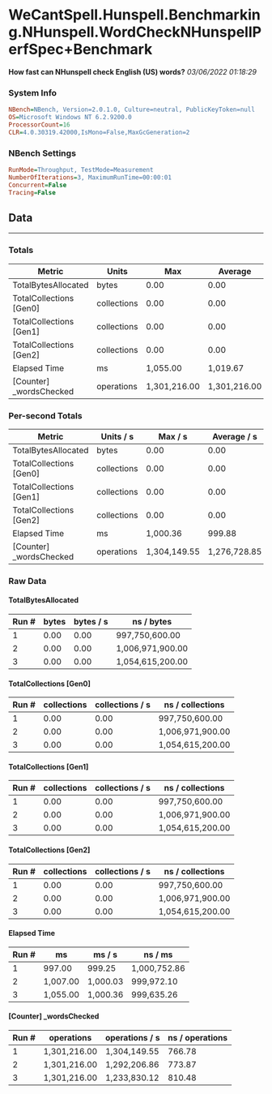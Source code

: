 ﻿# WeCantSpell.Hunspell.Benchmarking.NHunspell.WordCheckNHunspellPerfSpec+Benchmark
__How fast can NHunspell check English (US) words?__
_03/06/2022 01:18:29_
### System Info
```ini
NBench=NBench, Version=2.0.1.0, Culture=neutral, PublicKeyToken=null
OS=Microsoft Windows NT 6.2.9200.0
ProcessorCount=16
CLR=4.0.30319.42000,IsMono=False,MaxGcGeneration=2
```

### NBench Settings
```ini
RunMode=Throughput, TestMode=Measurement
NumberOfIterations=3, MaximumRunTime=00:00:01
Concurrent=False
Tracing=False
```

## Data
-------------------

### Totals
|          Metric |           Units |             Max |         Average |             Min |          StdDev |
|---------------- |---------------- |---------------- |---------------- |---------------- |---------------- |
|TotalBytesAllocated |           bytes |            0.00 |            0.00 |            0.00 |            0.00 |
|TotalCollections [Gen0] |     collections |            0.00 |            0.00 |            0.00 |            0.00 |
|TotalCollections [Gen1] |     collections |            0.00 |            0.00 |            0.00 |            0.00 |
|TotalCollections [Gen2] |     collections |            0.00 |            0.00 |            0.00 |            0.00 |
|    Elapsed Time |              ms |        1,055.00 |        1,019.67 |          997.00 |           31.01 |
|[Counter] _wordsChecked |      operations |    1,301,216.00 |    1,301,216.00 |    1,301,216.00 |            0.00 |

### Per-second Totals
|          Metric |       Units / s |         Max / s |     Average / s |         Min / s |      StdDev / s |
|---------------- |---------------- |---------------- |---------------- |---------------- |---------------- |
|TotalBytesAllocated |           bytes |            0.00 |            0.00 |            0.00 |            0.00 |
|TotalCollections [Gen0] |     collections |            0.00 |            0.00 |            0.00 |            0.00 |
|TotalCollections [Gen1] |     collections |            0.00 |            0.00 |            0.00 |            0.00 |
|TotalCollections [Gen2] |     collections |            0.00 |            0.00 |            0.00 |            0.00 |
|    Elapsed Time |              ms |        1,000.36 |          999.88 |          999.25 |            0.57 |
|[Counter] _wordsChecked |      operations |    1,304,149.55 |    1,276,728.85 |    1,233,830.12 |       37,628.21 |

### Raw Data
#### TotalBytesAllocated
|           Run # |           bytes |       bytes / s |      ns / bytes |
|---------------- |---------------- |---------------- |---------------- |
|               1 |            0.00 |            0.00 |  997,750,600.00 |
|               2 |            0.00 |            0.00 |1,006,971,900.00 |
|               3 |            0.00 |            0.00 |1,054,615,200.00 |

#### TotalCollections [Gen0]
|           Run # |     collections | collections / s |ns / collections |
|---------------- |---------------- |---------------- |---------------- |
|               1 |            0.00 |            0.00 |  997,750,600.00 |
|               2 |            0.00 |            0.00 |1,006,971,900.00 |
|               3 |            0.00 |            0.00 |1,054,615,200.00 |

#### TotalCollections [Gen1]
|           Run # |     collections | collections / s |ns / collections |
|---------------- |---------------- |---------------- |---------------- |
|               1 |            0.00 |            0.00 |  997,750,600.00 |
|               2 |            0.00 |            0.00 |1,006,971,900.00 |
|               3 |            0.00 |            0.00 |1,054,615,200.00 |

#### TotalCollections [Gen2]
|           Run # |     collections | collections / s |ns / collections |
|---------------- |---------------- |---------------- |---------------- |
|               1 |            0.00 |            0.00 |  997,750,600.00 |
|               2 |            0.00 |            0.00 |1,006,971,900.00 |
|               3 |            0.00 |            0.00 |1,054,615,200.00 |

#### Elapsed Time
|           Run # |              ms |          ms / s |         ns / ms |
|---------------- |---------------- |---------------- |---------------- |
|               1 |          997.00 |          999.25 |    1,000,752.86 |
|               2 |        1,007.00 |        1,000.03 |      999,972.10 |
|               3 |        1,055.00 |        1,000.36 |      999,635.26 |

#### [Counter] _wordsChecked
|           Run # |      operations |  operations / s | ns / operations |
|---------------- |---------------- |---------------- |---------------- |
|               1 |    1,301,216.00 |    1,304,149.55 |          766.78 |
|               2 |    1,301,216.00 |    1,292,206.86 |          773.87 |
|               3 |    1,301,216.00 |    1,233,830.12 |          810.48 |


